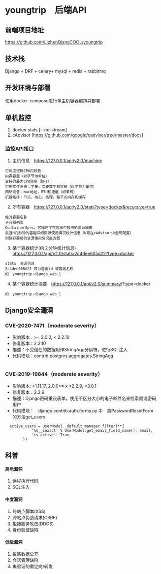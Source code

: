 # youngtrip　后端API

## 前端项目地址
https://github.com/LizhenQiangCOOL/youngtrip

## 技术栈
Django + DRF + celery+ mysql + redis + rabbitmq

## 开发环境与部署
使用docker-compose进行单主机容器编排并部署

## 单机监控
1. docker stats [--no-stream]
2. cAdvisor  [https://github.com/google/cadvisor/tree/master/docs]

### 监控API接口
1. 主机信息　https://127.0.0.1/api/v2.0/machine
```
可调度逻辑CPU内核数
内存容量（以字节为单位）
支持的最大CPU频率（kHz）
可用文件系统：主要，次要数字和容量（以字节为单位）
网络设备：mac地址，MTU和速度（如果有）
机器拓扑：节点，核心，线程，每节点内存和缓存
```
2. 所有容器　https://127.0.0.1/api/v2.0/stats?type=docker&recursive=true
```
绝对容器名称
子容器列表
ContainerSpec，它描述了在容器中启用的资源隔离
最近N几秒钟的容器详细资源使用情况统计信息（N可在cAdvisor中全局配置）
创建容器后的资源使用情况直方图
```

3. 某个容器统计(约２分钟统计信息)　https://127.0.0.1/api/v2.0/stats/2c4dee605d22?type=docker
```
stats　资源信息
2c4dee605d22 可为容器id 或容器名称
如　youngtrip-django_web_1
```

4. 某个容器统计摘要　https://127.0.0.1/api/v2.0/summary/<container identifier>?type=docker
```
如　youngtrip-django_web_1
```

## Django安全漏洞

### CVE-2020-7471（moderate severity）
- 影响版本：>= 2.0.0, < 2.2.10
- 修复版本：2.2.10
- 描述：不受信任的数据用作StringAgg分隔符，进行SQL注入
- 代码模块：contrib.postgres.aggregates.StringAgg
```
```

###  CVE-2019-19844（moderate severity）
- 影响版本: <1.11.17, 2.0.0<= x <2.2.9, <3.0.1
- 修复版本：2.2.9
- 描述：Django密码重设表单，使用不区分大小的电子邮件名来检索重设密码用户
- 代码模块：　django.contrib.auth.forms.py 中　类PasswordResetForm　的方法get_users
```
  active_users = UserModel._default_manager.filter(**{
            '%s__iexact' % UserModel.get_email_field_name(): email,
            'is_active': True,
        })
```
## 科普
#### 高危漏洞
1. 远程执行代码
2. SQL注入
#### 中度漏洞
1. 跨站点脚本(XSS)
2. 跨站点伪造请求(CSRF)
3. 拒接服务攻击(DDOS)
4. 身份验证缺陷
#### 低级漏洞
1. 敏感数据公开
2. 会话管理缺陷
3. 未验证的重定向/转发